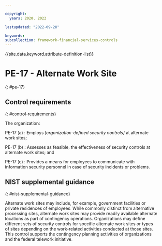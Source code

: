 ```yaml
---

copyright:
  years: 2020, 2022

lastupdated: "2022-09-28"

keywords: 
subcollection: framework-financial-services-controls
---
```


{{site.data.keyword.attribute-definition-list}}

         
# PE-17 - Alternate Work Site
{: #pe-17}

## Control requirements
{: #control-requirements}

The organization:

PE-17 (a)
    : Employs _[organization-defined security controls]_ at alternate work sites;

PE-17 (b)
    : Assesses as feasible, the effectiveness of security controls at alternate work sites; and

PE-17 (c)
    : Provides a means for employees to communicate with information security personnel in case of security incidents or problems.

## NIST supplemental guidance
{: #nist-supplemental-guidance}

Alternate work sites may include, for example, government facilities or private residences of employees. While commonly distinct from alternative processing sites, alternate work sites may provide readily available alternate locations as part of contingency operations. Organizations may define different sets of security controls for specific alternate work sites or types of sites depending on the work-related activities conducted at those sites. This control supports the contingency planning activities of organizations and the federal telework initiative.



